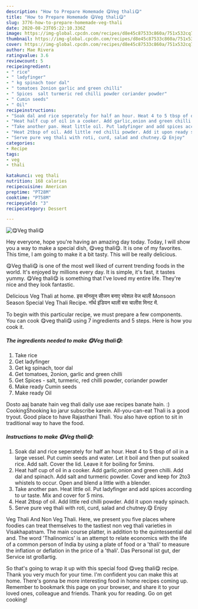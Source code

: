 ```yaml
---
description: "How to Prepare Homemade 😋Veg thali😋"
title: "How to Prepare Homemade 😋Veg thali😋"
slug: 3776-how-to-prepare-homemade-veg-thali
date: 2020-08-23T05:22:10.336Z
image: https://img-global.cpcdn.com/recipes/d8e45c87533c860a/751x532cq70/😋veg-thali😋-recipe-main-photo.jpg
thumbnail: https://img-global.cpcdn.com/recipes/d8e45c87533c860a/751x532cq70/😋veg-thali😋-recipe-main-photo.jpg
cover: https://img-global.cpcdn.com/recipes/d8e45c87533c860a/751x532cq70/😋veg-thali😋-recipe-main-photo.jpg
author: Mae Rivera
ratingvalue: 3.6
reviewcount: 5
recipeingredient:
- " rice"
- " ladyfinger"
- " kg spinach toor dal"
- " tomatoes 2onion garlic and green chilli"
- " Spices  salt turmeric red chilli powder coriander powder"
- " Cumin seeds"
- " Oil"
recipeinstructions:
- "Soak dal and rice seperately for half an hour. Heat 4 to 5 tbsp of oil in a large vessel. Put cumin seeds and water. Let it boil and then put soaked rice. Add salt. Cover the lid. Leave it for boiling for 5mins."
- "Heat half cup of oil in a cooker. Add garlic,onion and green chilli. Add dal and spinach. Add salt and turmeric powder. Cover and keep for 2to3 whistels to occur. Open and blend a little with a blender."
- "Take another pan. Heat little oil. Put ladyfinger and add spices according to ur taste. Mix and cover for 5 mins."
- "Heat 2tbsp of oil. Add little red chilli powder. Add it upon ready spinach."
- "Serve pure veg thali with roti, curd, salad and chutney.😋 Enjoy"
categories:
- Recipe
tags:
- veg
- thali

katakunci: veg thali 
nutrition: 168 calories
recipecuisine: American
preptime: "PT28M"
cooktime: "PT58M"
recipeyield: "3"
recipecategory: Dessert

---
```



![😋Veg thali😋](https://img-global.cpcdn.com/recipes/d8e45c87533c860a/751x532cq70/😋veg-thali😋-recipe-main-photo.jpg)

Hey everyone, hope you're having an amazing day today. Today, I will show you a way to make a special dish, 😋veg thali😋. It is one of my favorites. This time, I am going to make it a bit tasty. This will be really delicious.

😋Veg thali😋 is one of the most well liked of current trending foods in the world. It's enjoyed by millions every day. It is simple, it's fast, it tastes yummy. 😋Veg thali😋 is something that I've loved my entire life. They're nice and they look fantastic.

Delicious Veg Thali at home. इस मॉनसून सीजन बनाए स्पेशल वेज थाली Monsoon Season Special Veg Thali Recipe. नॉर्थ इंडियन थाली बस चालीस मिनट में.


To begin with this particular recipe, we must prepare a few components. You can cook 😋veg thali😋 using 7 ingredients and 5 steps. Here is how you cook it.

<!--inarticleads1-->

##### The ingredients needed to make 😋Veg thali😋:

1. Take  rice
1. Get  ladyfinger
1. Get  kg spinach, toor dal
1. Get  tomatoes, 2onion, garlic and green chilli
1. Get  Spices - salt, turmeric, red chilli powder, coriander powder
1. Make ready  Cumin seeds
1. Make ready  Oil


Dosto aaj banate hain veg thali daily use aae recipes banate hain. :) CookingShooking ko jarur subscribe karein. All-you-can-eat Thali is a good tryout. Good place to have Rajasthani Thali. You also have option to sit in traditional way to have the food. 

<!--inarticleads2-->

##### Instructions to make 😋Veg thali😋:

1. Soak dal and rice seperately for half an hour. Heat 4 to 5 tbsp of oil in a large vessel. Put cumin seeds and water. Let it boil and then put soaked rice. Add salt. Cover the lid. Leave it for boiling for 5mins.
1. Heat half cup of oil in a cooker. Add garlic,onion and green chilli. Add dal and spinach. Add salt and turmeric powder. Cover and keep for 2to3 whistels to occur. Open and blend a little with a blender.
1. Take another pan. Heat little oil. Put ladyfinger and add spices according to ur taste. Mix and cover for 5 mins.
1. Heat 2tbsp of oil. Add little red chilli powder. Add it upon ready spinach.
1. Serve pure veg thali with roti, curd, salad and chutney.😋 Enjoy


Veg Thali And Non Veg Thali. Here, we present you five places where foodies can treat themselves to the tastiest non veg thali varieties in Visakhapatnam. The main course platter, in addition to the quintessential dal and. The word &#39;Thalinomics&#39; is an attempt to relate economics with the life of a common person of India by using a plate of food or a &#39;thali&#39; to measure the inflation or deflation in the price of a &#39;thali&#39;. Das Personal ist gut, der Service ist großartig. 

So that's going to wrap it up with this special food 😋veg thali😋 recipe. Thank you very much for your time. I'm confident you can make this at home. There's gonna be more interesting food in home recipes coming up. Remember to bookmark this page on your browser, and share it to your loved ones, colleague and friends. Thank you for reading. Go on get cooking!
